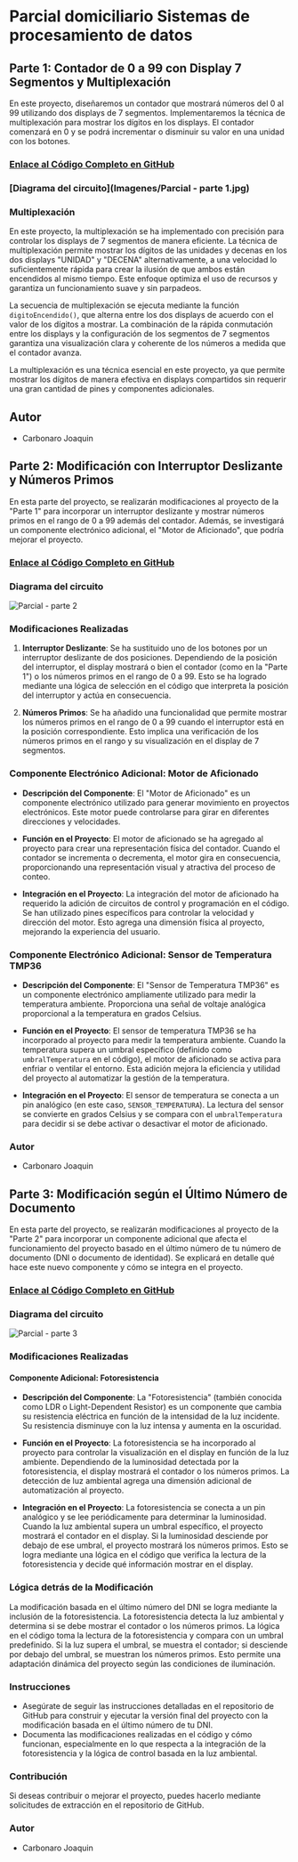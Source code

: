 # Parcial domiciliario Sistemas de procesamiento de datos

## Parte 1: Contador de 0 a 99 con Display 7 Segmentos y Multiplexación

En este proyecto, diseñaremos un contador que mostrará números del 0 al 99 utilizando dos displays de 7 segmentos. Implementaremos la técnica de multiplexación para mostrar los dígitos en los displays. El contador comenzará en 0 y se podrá incrementar o disminuir su valor en una unidad con los botones.

### [Enlace al Código Completo en GitHub](Codigos/PARCIAL_1.ino)
### [Diagrama del circuito](Imagenes/Parcial - parte 1.jpg)

### Multiplexación
En este proyecto, la multiplexación se ha implementado con precisión para controlar los displays de 7 segmentos de manera eficiente. La técnica de multiplexación permite mostrar los dígitos de las unidades y decenas en los dos displays "UNIDAD" y "DECENA" alternativamente, a una velocidad lo suficientemente rápida para crear la ilusión de que ambos están encendidos al mismo tiempo. Este enfoque optimiza el uso de recursos y garantiza un funcionamiento suave y sin parpadeos.

La secuencia de multiplexación se ejecuta mediante la función `digitoEncendido()`, que alterna entre los dos displays de acuerdo con el valor de los dígitos a mostrar. La combinación de la rápida conmutación entre los displays y la configuración de los segmentos de 7 segmentos garantiza una visualización clara y coherente de los números a medida que el contador avanza.

La multiplexación es una técnica esencial en este proyecto, ya que permite mostrar los dígitos de manera efectiva en displays compartidos sin requerir una gran cantidad de pines y componentes adicionales.

## Autor
- Carbonaro Joaquin



## Parte 2: Modificación con Interruptor Deslizante y Números Primos

En esta parte del proyecto, se realizarán modificaciones al proyecto de la "Parte 1" para incorporar un interruptor deslizante y mostrar números primos en el rango de 0 a 99 además del contador. Además, se investigará un componente electrónico adicional, el "Motor de Aficionado", que podría mejorar el proyecto.

### [Enlace al Código Completo en GitHub](Codigos/PARCIAL_2_.ino)

### Diagrama del circuito
![Parcial - parte 2](https://github.com/JoaquinCarbonaro/Parcial-Domiciliario---Sistemas-de-Procesamiento-de-Datos/assets/138243106/05cfec5d-a41e-46d2-a83b-56bbadf042af)

### Modificaciones Realizadas

1. **Interruptor Deslizante**: Se ha sustituido uno de los botones por un interruptor deslizante de dos posiciones. Dependiendo de la posición del interruptor, el display mostrará o bien el contador (como en la "Parte 1") o los números primos en el rango de 0 a 99. Esto se ha logrado mediante una lógica de selección en el código que interpreta la posición del interruptor y actúa en consecuencia.

2. **Números Primos**: Se ha añadido una funcionalidad que permite mostrar los números primos en el rango de 0 a 99 cuando el interruptor está en la posición correspondiente. Esto implica una verificación de los números primos en el rango y su visualización en el display de 7 segmentos.

### Componente Electrónico Adicional: Motor de Aficionado

- **Descripción del Componente**: El "Motor de Aficionado" es un componente electrónico utilizado para generar movimiento en proyectos electrónicos. Este motor puede controlarse para girar en diferentes direcciones y velocidades.

- **Función en el Proyecto**: El motor de aficionado se ha agregado al proyecto para crear una representación física del contador. Cuando el contador se incrementa o decrementa, el motor gira en consecuencia, proporcionando una representación visual y atractiva del proceso de conteo.

- **Integración en el Proyecto**: La integración del motor de aficionado ha requerido la adición de circuitos de control y programación en el código. Se han utilizado pines específicos para controlar la velocidad y dirección del motor. Esto agrega una dimensión física al proyecto, mejorando la experiencia del usuario.

### Componente Electrónico Adicional: Sensor de Temperatura TMP36

- **Descripción del Componente**: El "Sensor de Temperatura TMP36" es un componente electrónico ampliamente utilizado para medir la temperatura ambiente. Proporciona una señal de voltaje analógica proporcional a la temperatura en grados Celsius.

- **Función en el Proyecto**: El sensor de temperatura TMP36 se ha incorporado al proyecto para medir la temperatura ambiente. Cuando la temperatura supera un umbral específico (definido como `umbralTemperatura` en el código), el motor de aficionado se activa para enfriar o ventilar el entorno. Esta adición mejora la eficiencia y utilidad del proyecto al automatizar la gestión de la temperatura.

- **Integración en el Proyecto**: El sensor de temperatura se conecta a un pin analógico (en este caso, `SENSOR_TEMPERATURA`). La lectura del sensor se convierte en grados Celsius y se compara con el `umbralTemperatura` para decidir si se debe activar o desactivar el motor de aficionado.

### Autor
- Carbonaro Joaquin



## Parte 3: Modificación según el Último Número de Documento

En esta parte del proyecto, se realizarán modificaciones al proyecto de la "Parte 2" para incorporar un componente adicional que afecta el funcionamiento del proyecto basado en el último número de tu número de documento (DNI o documento de identidad). Se explicará en detalle qué hace este nuevo componente y cómo se integra en el proyecto.

### [Enlace al Código Completo en GitHub](Codigos/PARCIAL_3.ino)

### Diagrama del circuito
![Parcial - parte 3](https://github.com/JoaquinCarbonaro/Parcial-Domiciliario---Sistemas-de-Procesamiento-de-Datos/assets/138243106/2c39fb05-f3ae-4ad0-83cc-0a2f1d1419f1)

### Modificaciones Realizadas

#### Componente Adicional: Fotoresistencia

- **Descripción del Componente**: La "Fotoresistencia" (también conocida como LDR o Light-Dependent Resistor) es un componente que cambia su resistencia eléctrica en función de la intensidad de la luz incidente. Su resistencia disminuye con la luz intensa y aumenta en la oscuridad.

- **Función en el Proyecto**: La fotoresistencia se ha incorporado al proyecto para controlar la visualización en el display en función de la luz ambiente. Dependiendo de la luminosidad detectada por la fotoresistencia, el display mostrará el contador o los números primos. La detección de luz ambiental agrega una dimensión adicional de automatización al proyecto.

- **Integración en el Proyecto**: La fotoresistencia se conecta a un pin analógico y se lee periódicamente para determinar la luminosidad. Cuando la luz ambiental supera un umbral específico, el proyecto mostrará el contador en el display. Si la luminosidad desciende por debajo de ese umbral, el proyecto mostrará los números primos. Esto se logra mediante una lógica en el código que verifica la lectura de la fotoresistencia y decide qué información mostrar en el display.

### Lógica detrás de la Modificación

La modificación basada en el último número del DNI se logra mediante la inclusión de la fotoresistencia. La fotoresistencia detecta la luz ambiental y determina si se debe mostrar el contador o los números primos. La lógica en el código toma la lectura de la fotoresistencia y compara con un umbral predefinido. Si la luz supera el umbral, se muestra el contador; si desciende por debajo del umbral, se muestran los números primos. Esto permite una adaptación dinámica del proyecto según las condiciones de iluminación.

### Instrucciones

- Asegúrate de seguir las instrucciones detalladas en el repositorio de GitHub para construir y ejecutar la versión final del proyecto con la modificación basada en el último número de tu DNI.
- Documenta las modificaciones realizadas en el código y cómo funcionan, especialmente en lo que respecta a la integración de la fotoresistencia y la lógica de control basada en la luz ambiental.

### Contribución

Si deseas contribuir o mejorar el proyecto, puedes hacerlo mediante solicitudes de extracción en el repositorio de GitHub.

### Autor
- Carbonaro Joaquin
